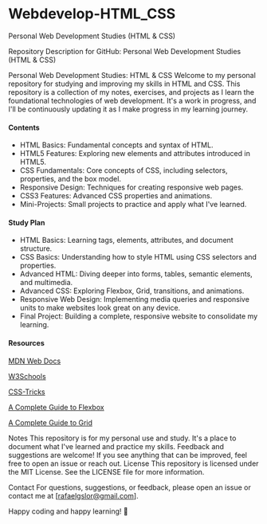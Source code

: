 # Webdevelop-HTML_CSS
Personal Web Development Studies (HTML &amp; CSS)

Repository Description for GitHub: Personal Web Development Studies (HTML & CSS)

Personal Web Development Studies: HTML & CSS
Welcome to my personal repository for studying and improving my skills in HTML and CSS. This repository is a collection of my notes, exercises, and projects as I learn the foundational technologies of web development. It's a work in progress, and I'll be continuously updating it as I make progress in my learning journey.

#### Contents
- HTML Basics: Fundamental concepts and syntax of HTML.
- HTML5 Features: Exploring new elements and attributes introduced in HTML5.
- CSS Fundamentals: Core concepts of CSS, including selectors, properties, and the box model.
- Responsive Design: Techniques for creating responsive web pages.
- CSS3 Features: Advanced CSS properties and animations.
- Mini-Projects: Small projects to practice and apply what I've learned.

#### Study Plan
- HTML Basics: Learning tags, elements, attributes, and document structure.
- CSS Basics: Understanding how to style HTML using CSS selectors and properties.
- Advanced HTML: Diving deeper into forms, tables, semantic elements, and multimedia.
- Advanced CSS: Exploring Flexbox, Grid, transitions, and animations.
- Responsive Web Design: Implementing media queries and responsive units to make websites look great on any device.
- Final Project: Building a complete, responsive website to consolidate my learning.

#### Resources

[MDN Web Docs](https://developer.mozilla.org/en-US/docs/Learn)

[W3Schools](https://www.w3schools.com)

[CSS-Tricks](https://css-tricks.com/)

[A Complete Guide to Flexbox](https://css-tricks.com/snippets/css/a-guide-to-flexbox/)

[A Complete Guide to Grid](https://css-tricks.com/snippets/css/complete-guide-grid/)

Notes
This repository is for my personal use and study. It's a place to document what I've learned and practice my skills.
Feedback and suggestions are welcome! If you see anything that can be improved, feel free to open an issue or reach out.
License
This repository is licensed under the MIT License. See the LICENSE file for more information.

Contact
For questions, suggestions, or feedback, please open an issue or contact me at [rafaelgslor@gmail.com].

Happy coding and happy learning! 🚀
